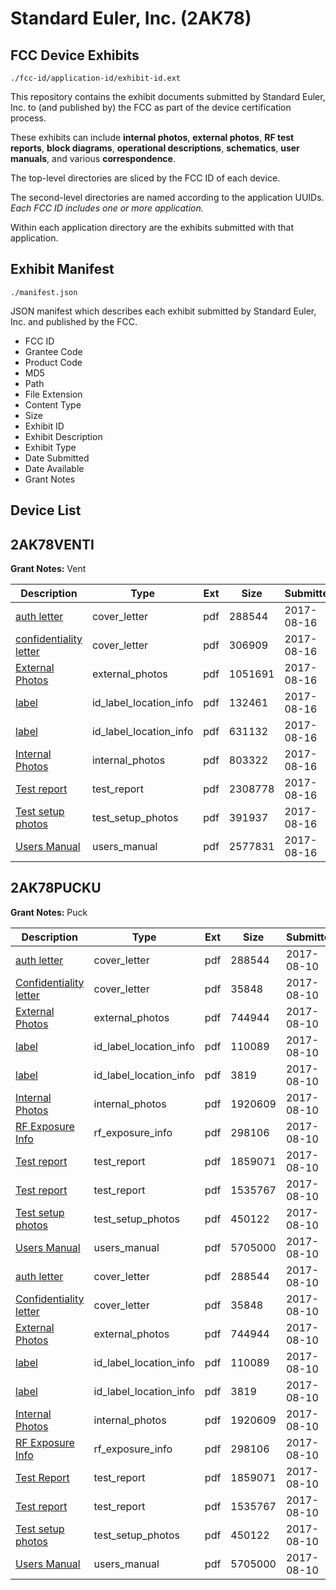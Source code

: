 # Standard Euler, Inc. (2AK78)
## FCC Device Exhibits

```
./fcc-id/application-id/exhibit-id.ext
```

This repository contains the exhibit documents submitted by Standard Euler, Inc. to (and published by) the FCC as part of the device certification process.

These exhibits can include **internal photos**, **external photos**, **RF test reports**, **block diagrams**, **operational descriptions**, **schematics**, **user manuals**, and various **correspondence**.

The top-level directories are sliced by the FCC ID of each device.

The second-level directories are named according to the application UUIDs. *Each FCC ID includes one or more application.*

Within each application directory are the exhibits submitted with that application. 

## Exhibit Manifest

```
./manifest.json
```

JSON manifest which describes each exhibit submitted by Standard Euler, Inc. and published by the FCC.

- FCC ID
- Grantee Code
- Product Code
- MD5
- Path
- File Extension
- Content Type
- Size
- Exhibit ID
- Exhibit Description
- Exhibit Type
- Date Submitted
- Date Available
- Grant Notes

## Device List
## 2AK78VENTI
**Grant Notes:** Vent

| Description | Type | Ext | Size | Submitted | Available |
| ----------- | ---- | --- | ---- | --------- | --------- |
| [auth letter](2AK78VENTI/07b92e5ad76fd35b114bbedc01180ca0/3505393.pdf) | cover_letter | pdf | 288544 | 2017-08-16 | 2017-08-16 |
| [confidentiality letter](2AK78VENTI/07b92e5ad76fd35b114bbedc01180ca0/3513165.pdf) | cover_letter | pdf | 306909 | 2017-08-16 | 2017-08-16 |
| [External Photos](2AK78VENTI/07b92e5ad76fd35b114bbedc01180ca0/3513170.pdf) | external_photos | pdf | 1051691 | 2017-08-16 | 2017-08-16 |
| [label](2AK78VENTI/07b92e5ad76fd35b114bbedc01180ca0/3513181.pdf) | id_label_location_info | pdf | 132461 | 2017-08-16 | 2017-08-16 |
| [label](2AK78VENTI/07b92e5ad76fd35b114bbedc01180ca0/3513185.pdf) | id_label_location_info | pdf | 631132 | 2017-08-16 | 2017-08-16 |
| [Internal Photos](2AK78VENTI/07b92e5ad76fd35b114bbedc01180ca0/3513175.pdf) | internal_photos | pdf | 803322 | 2017-08-16 | 2017-08-16 |
| [Test report](2AK78VENTI/07b92e5ad76fd35b114bbedc01180ca0/3513199.pdf) | test_report | pdf | 2308778 | 2017-08-16 | 2017-08-16 |
| [Test setup photos](2AK78VENTI/07b92e5ad76fd35b114bbedc01180ca0/3513194.pdf) | test_setup_photos | pdf | 391937 | 2017-08-16 | 2017-08-16 |
| [Users Manual](2AK78VENTI/07b92e5ad76fd35b114bbedc01180ca0/3513202.pdf) | users_manual | pdf | 2577831 | 2017-08-16 | 2017-08-16 |
## 2AK78PUCKU
**Grant Notes:** Puck

| Description | Type | Ext | Size | Submitted | Available |
| ----------- | ---- | --- | ---- | --------- | --------- |
| [auth letter](2AK78PUCKU/4883d67df6cdaa847328af2eb3b816c3/3505393.pdf) | cover_letter | pdf | 288544 | 2017-08-10 | 2017-08-10 |
| [Confidentiality letter](2AK78PUCKU/4883d67df6cdaa847328af2eb3b816c3/3505396.pdf) | cover_letter | pdf | 35848 | 2017-08-10 | 2017-08-10 |
| [External Photos](2AK78PUCKU/4883d67df6cdaa847328af2eb3b816c3/3505395.pdf) | external_photos | pdf | 744944 | 2017-08-10 | 2017-08-10 |
| [label](2AK78PUCKU/4883d67df6cdaa847328af2eb3b816c3/3505398.pdf) | id_label_location_info | pdf | 110089 | 2017-08-10 | 2017-08-10 |
| [label](2AK78PUCKU/4883d67df6cdaa847328af2eb3b816c3/3505404.pdf) | id_label_location_info | pdf | 3819 | 2017-08-10 | 2017-08-10 |
| [Internal Photos](2AK78PUCKU/4883d67df6cdaa847328af2eb3b816c3/3505397.pdf) | internal_photos | pdf | 1920609 | 2017-08-10 | 2017-08-10 |
| [RF Exposure Info](2AK78PUCKU/4883d67df6cdaa847328af2eb3b816c3/3505405.pdf) | rf_exposure_info | pdf | 298106 | 2017-08-10 | 2017-08-10 |
| [Test report](2AK78PUCKU/4883d67df6cdaa847328af2eb3b816c3/3505402.pdf) | test_report | pdf | 1859071 | 2017-08-10 | 2017-08-10 |
| [Test report](2AK78PUCKU/4883d67df6cdaa847328af2eb3b816c3/3505403.pdf) | test_report | pdf | 1535767 | 2017-08-10 | 2017-08-10 |
| [Test setup photos](2AK78PUCKU/4883d67df6cdaa847328af2eb3b816c3/3505401.pdf) | test_setup_photos | pdf | 450122 | 2017-08-10 | 2017-08-10 |
| [Users Manual](2AK78PUCKU/4883d67df6cdaa847328af2eb3b816c3/3505420.pdf) | users_manual | pdf | 5705000 | 2017-08-10 | 2017-08-10 |
| [auth letter](2AK78PUCKU/44fd80d7cbca17de9d90ee809bfae5f9/3505393.pdf) | cover_letter | pdf | 288544 | 2017-08-10 | 2017-08-10 |
| [Confidentiality letter](2AK78PUCKU/44fd80d7cbca17de9d90ee809bfae5f9/3505396.pdf) | cover_letter | pdf | 35848 | 2017-08-10 | 2017-08-10 |
| [External Photos](2AK78PUCKU/44fd80d7cbca17de9d90ee809bfae5f9/3505395.pdf) | external_photos | pdf | 744944 | 2017-08-10 | 2017-08-10 |
| [label](2AK78PUCKU/44fd80d7cbca17de9d90ee809bfae5f9/3505398.pdf) | id_label_location_info | pdf | 110089 | 2017-08-10 | 2017-08-10 |
| [label](2AK78PUCKU/44fd80d7cbca17de9d90ee809bfae5f9/3505404.pdf) | id_label_location_info | pdf | 3819 | 2017-08-10 | 2017-08-10 |
| [Internal Photos](2AK78PUCKU/44fd80d7cbca17de9d90ee809bfae5f9/3505397.pdf) | internal_photos | pdf | 1920609 | 2017-08-10 | 2017-08-10 |
| [RF Exposure Info](2AK78PUCKU/44fd80d7cbca17de9d90ee809bfae5f9/3505405.pdf) | rf_exposure_info | pdf | 298106 | 2017-08-10 | 2017-08-10 |
| [Test Report](2AK78PUCKU/44fd80d7cbca17de9d90ee809bfae5f9/3505402.pdf) | test_report | pdf | 1859071 | 2017-08-10 | 2017-08-10 |
| [Test report](2AK78PUCKU/44fd80d7cbca17de9d90ee809bfae5f9/3505403.pdf) | test_report | pdf | 1535767 | 2017-08-10 | 2017-08-10 |
| [Test setup photos](2AK78PUCKU/44fd80d7cbca17de9d90ee809bfae5f9/3505401.pdf) | test_setup_photos | pdf | 450122 | 2017-08-10 | 2017-08-10 |
| [Users Manual](2AK78PUCKU/44fd80d7cbca17de9d90ee809bfae5f9/3505420.pdf) | users_manual | pdf | 5705000 | 2017-08-10 | 2017-08-10 |

